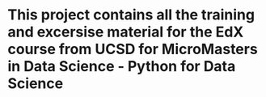 # This project contains all the training and excersise material for the EdX course from UCSD for MicroMasters in Data Science - Python for Data Science
